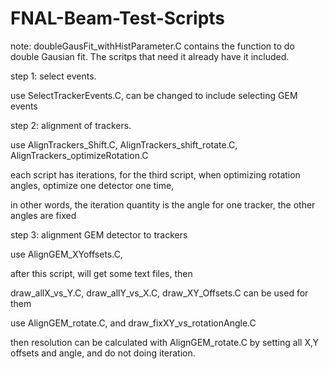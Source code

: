 # FNAL-Beam-Test-Scripts
note: doubleGausFit_withHistParameter.C contains the function to do double Gausian fit. The scritps that need it already have it included.

step 1: select events.

  use SelectTrackerEvents.C, can be changed to include selecting GEM events

step 2: alignment of trackers.

  use AlignTrackers_Shift.C, AlignTrackers_shift_rotate.C, AlignTrackers_optimizeRotation.C

  each script has iterations, for the third script, when optimizing rotation angles, optimize one detector one time,

  in other words, the iteration quantity is the angle for one tracker, the other angles are fixed

step 3: alignment GEM detector to trackers

  use AlignGEM_XYoffsets.C,

  after this script, will get some text files, then

  draw_allX_vs_Y.C, draw_allY_vs_X.C, draw_XY_Offsets.C can be used for them

  use AlignGEM_rotate.C, and draw_fixXY_vs_rotationAngle.C

then resolution can be calculated with AlignGEM_rotate.C by setting all X,Y offsets and angle, and do not doing iteration.  
